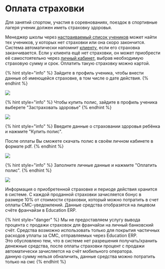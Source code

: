 # Оплата страховки

Для занятий спортом, участия в соревнованиях, поездок в спортивные лагеря ученик должен иметь страховку здоровья.&#x20;

Менеджер школы через [настраиваемый список учеников](../../ucheniki/spisok-uchenikov.md) может найти тех учеников, у которых нет страховки или она скоро закончится. Система автоматически напомнит [клиенту](../), если его страховка заканчивается. Если у клиента ещё нет страховки, он может приобрести её самостоятельно через [личный кабинет](./), выбрав необходимую страховую сумму и срок. Оплатить такую страховку можно картой.&#x20;

{% hint style="info" %}
Зайдите в профиль ученика, чтобы внести данные об имеющейся страховке, в том числе о дате действия.&#x20;
{% endhint %}

![](../../.gitbook/assets/Screenshot\_386.png)

{% hint style="info" %}
Чтобы купить полис, зайдите в профиль ученика выберете "Застраховать здоровье"
{% endhint %}

![](../../.gitbook/assets/Screenshot\_387.png)

{% hint style="info" %}
Введите данные о страховании здоровья ребёнка и нажмите "Купить полис".

После оплаты Вы сможете скачать полис в своём личном кабинете в формате pdf.
{% endhint %}

![](../../.gitbook/assets/Screenshot\_374.png)

{% hint style="info" %}
Заполните личные данные и нажмите "Оплатить полис".
{% endhint %}

![](../../.gitbook/assets/Screenshot\_375.png)

Информация о приобретенной страховке и периоде действия хранится в системе. С каждой проданной страховки зачисляется бонус в размере 10% от стоимости страховки, который можно потратить в счет оплаты СМС-уведомлений. Данные средства отобразятся на лицевом счёте франчайзи в Education ERP.&#x20;

{% hint style="danger" %}
Мы не предоставляем услугу вывода процента с продажи страховок для франчайзи на личный банковский счёт. Средства возможно использовать только для покрытия частичных расходов уплаты за СМС, отправляемых через  Education ERP.\
Это обусловлено тем, что в системе нет разрешения получать/хранить денежные средства, после оплаты страховки процент с продажи автоматически зачисляется на счёт мобильного оператора.\
данную сумму нельзя обналичить, данные средства можно потратить только на смс
{% endhint %}
